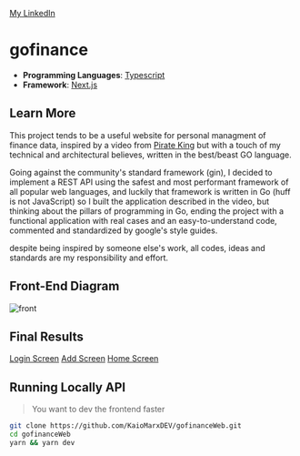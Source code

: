 [My LinkedIn](https://www.linkedin.com/in/kaiomarx/)

# gofinance

- **Programming Languages**: [Typescript](https://www.typescriptlang.org/)
- **Framework**: [Next.js](https://nextjs.org/)

## Learn More

This project tends to be a useful website for personal managment of finance data, inspired by a video from [Pirate King](https://www.youtube.com/watch?v=-arxoYcRWeM) but with a touch of my
technical and architectural believes, written in the best/beast GO language.

Going against the community's standard framework (gin), I decided to implement a REST API using the safest and most performant framework of all popular web languages, and luckily that framework is written in Go (huff is not JavaScript)
so I built the application described in the video, but thinking about the pillars of programming in Go, ending the project with a functional application with real cases and an easy-to-understand code, commented and standardized by google's style guides.

despite being inspired by someone else's work, all codes, ideas and standards are my responsibility and effort.

## Front-End Diagram
![front](https://user-images.githubusercontent.com/105358332/204588680-48190424-93f3-449f-a626-fe3a5e5fdd2c.png)

## Final Results
[Login Screen](https://media.giphy.com/media/lAVhOoj7yaD0YKsp1R/giphy.gif)
[Add Screen](https://media.giphy.com/media/vwIXYBaAYKPK3b2jMU/giphy.gif)
[Home Screen](https://media.giphy.com/media/c0gdTh3wyh029yAoqE/giphy.gif)

## Running Locally API

>You want to dev the frontend faster
```bash
git clone https://github.com/KaioMarxDEV/gofinanceWeb.git
cd gofinanceWeb
yarn && yarn dev
```
